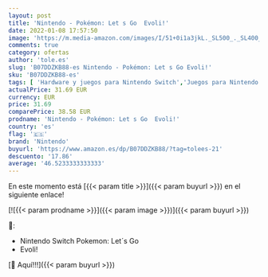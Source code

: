 ```yaml
---
layout: post
title: 'Nintendo - Pokémon: Let s Go  Evoli!'
date: 2022-01-08 17:57:50
image: 'https://m.media-amazon.com/images/I/51+0i1a3jkL._SL500_._SL400_.jpg'
comments: true
category: ofertas
author: 'tole.es'
slug: 'B07DDZKB88-es Nintendo - Pokémon: Let s Go Evoli!'
sku: 'B07DDZKB88-es'
tags: [ 'Hardware y juegos para Nintendo Switch','Juegos para Nintendo Switch','Videojuegos','nintendo', ]
actualPrice: 31.69 EUR
currency: EUR
price: 31.69
comparePrice: 38.58 EUR
prodname: 'Nintendo - Pokémon: Let s Go  Evoli!'
country: 'es'
flag: '🇪🇸'
brand: 'Nintendo'
buyurl: 'https://www.amazon.es/dp/B07DDZKB88/?tag=tolees-21'
descuento: '17.86'
average: '46.5233333333333'
---
```


En este momento está [{{< param title >}}]({{< param buyurl >}}) en el siguiente enlace!

[![{{< param prodname >}}]({{< param image >}})]({{< param buyurl >}})

🔎:

- Nintendo Switch Pokemon: Let´s Go
- Evoli!

[🛒 Aquí!!!]({{< param buyurl >}})
